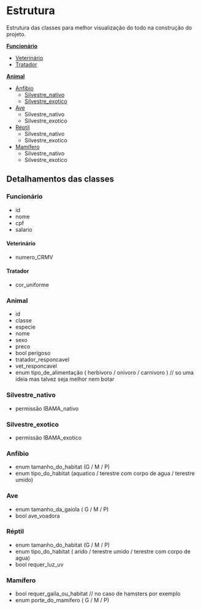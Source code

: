 # Estrutura

Estrutura das classes para melhor visualização do todo na construção do projeto.

[**Funcionário**](#funcionario)
  - [Veterinário](#veterinario)
  - [Tratador](#tratador)

[**Animal**](#animal)
  - [Anfíbio](#anfibio)
    - [Silvestre_nativo](#silvestre_nativo)
    - [Silvestre_exotico](#silvestre_exotico)
  - [Ave](#ave)
    - Silvestre_nativo
    - Silvestre_exotico
  - [Réptil](#reptil)
    - Silvestre_nativo
    - Silvestre_exotico
  - [Mamífero](#mamifero)
    - Silvestre_nativo
    - Silvestre_exotico

## Detalhamentos das classes
### Funcionário
  - id
  - nome
  - cpf
  - salario

#### Veterinário
  - numero_CRMV

#### Tratador
  - cor_uniforme

### Animal
  - id
  - classe
  - especie
  - nome
  - sexo
  - preco
  - bool perigoso
  - tratador_responcavel
  - vet_responcavel
  - enum tipo_de_alimentação ( herbivoro / onivoro / carnivoro ) // so uma ideia mas talvez seja melhor nem botar

### Silvestre_nativo
- permissão IBAMA_nativo

### Silvestre_exotico
- permissão IBAMA_exotico

### Anfíbio
  - enum tamanho_do_habitat (G / M / P)
  - enum tipo_do_habitat (aquatico / terestre com corpo de agua / terestre umido)

### Ave
  - enum tamanho_da_gaiola ( G / M / P)
  - bool ave_voadora

### Réptil
  - enum tamanho_do_habitat (G / M / P)
  - enum tipo_do_habitat ( arido / terestre umido / terestre com corpo de agua)
  - bool requer_luz_uv

### Mamífero
  - bool requer_gaila_ou_habitat // no caso de hamsters por exemplo
  - enum porte_do_mamifero ( G / M / P)
